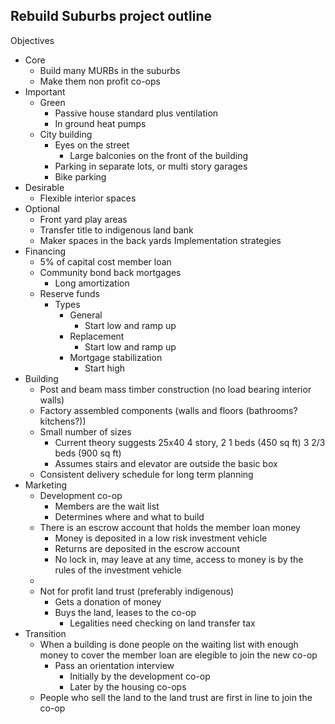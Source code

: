 ## Rebuild Suburbs project outline

Objectives
  * Core
    * Build many MURBs in the suburbs
    * Make them non profit co-ops
  * Important
    * Green
      * Passive house standard plus ventilation
      * In ground heat pumps
    * City building
      * Eyes on the street
        * Large balconies on the front of the building
      * Parking in separate lots, or multi story garages
      * Bike parking
  * Desirable
    * Flexible interior spaces
  * Optional
    * Front yard play areas
    * Transfer title to indigenous land bank
    * Maker spaces in the back yards
Implementation strategies
  * Financing
    * 5% of capital cost member loan
    * Community bond back mortgages
      * Long amortization
    * Reserve funds
      * Types
        * General
          * Start low and ramp up
        * Replacement
          * Start low and ramp up
        * Mortgage stabilization
          * Start high
  * Building
    * Post and beam mass timber construction (no load bearing interior walls)
    * Factory assembled components (walls and floors (bathrooms?  kitchens?))
    * Small number of sizes
      * Current theory suggests 25x40 4 story, 2 1 beds (450 sq ft) 3 2/3 beds (900 sq ft)
      * Assumes stairs and elevator are outside the basic box
    * Consistent delivery schedule for long term planning
  * Marketing
    * Development co-op
      * Members are the wait list
      * Determines where and what to build
    * There is an escrow account that holds the member loan money
      * Money is deposited in a low risk investment vehicle
      * Returns are deposited in the escrow account
      * No lock in, may leave at any time, access to money is by the rules of the investment vehicle
    * 
    * Not for profit land trust (preferably indigenous)
      * Gets a donation of money
      * Buys the land, leases to the co-op
        * Legalities need checking on land transfer tax
  * Transition
    * When a building is done people on the waiting list with enough money to cover the member loan are elegible to join the new co-op
      * Pass an orientation interview
        * Initially by the development co-op
        * Later by the housing co-ops
    * People who sell the land to the land trust are first in line to join the co-op
